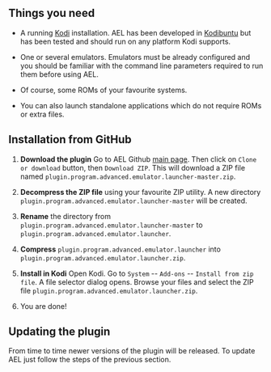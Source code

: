 ## Things you need ##

 * A running [Kodi](https://kodi.tv/) installation. AEL has been developed in [Kodibuntu](http://kodi.wiki/view/Kodibuntu)
   but has been tested and should run on any platform Kodi supports.
   
 * One or several emulators. Emulators must be already configured and you should be familiar with the command
   line parameters required to run them before using AEL.

 * Of course, some ROMs of your favourite systems.
 
 * You can also launch standalone applications which do not require ROMs or extra files.
 
## Installation from GitHub ##

 1. **Download the plugin** Go to AEL Github [main page](https://github.com/Wintermute0110/plugin.program.advanced.emulator.launcher).
    Then click on `Clone or download` button, then `Download ZIP`. This will download a ZIP file named
    `plugin.program.advanced.emulator.launcher-master.zip`.

 2. **Decompress the ZIP file** using your favourite ZIP utility. A new directory `plugin.program.advanced.emulator.launcher-master`
    will be created.
 
 3. **Rename** the directory from `plugin.program.advanced.emulator.launcher-master` to `plugin.program.advanced.emulator.launcher`.
 
 4. **Compress** `plugin.program.advanced.emulator.launcher` into `plugin.program.advanced.emulator.launcher.zip`.

 5. **Install in Kodi** Open Kodi. Go to `System` -- `Add-ons` -- `Install from zip file`. A file selector 
    dialog opens. Browse your files and select the ZIP file `plugin.program.advanced.emulator.launcher.zip`.
    
 6. You are done!
 
## Updating the plugin ##

From time to time newer versions of the plugin will be released. To update AEL just follow the steps
of the previous section.
